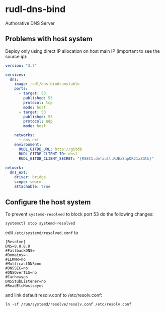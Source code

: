 # rudl-dns-bind
Authorative DNS Server


## Problems with host system

Deploy only using direct IP allocation on host main IP (important to see the source ip):

```yaml
version: "3.7"

services:
  dns:
    image: rudl/dns-bind:unstable
    ports:
      - target: 53
        published: 53
        protocol: tcp
        mode: host
      - target: 53
        published: 53
        protocol: udp
        mode: host

    networks:
      - dns_ext
    environment:
      RUDL_GITDB_URL: http://gitdb
      RUDL_GITDB_CLIENT_ID: dns1
      RUDL_GITDB_CLIENT_SECRET: "{RSEC1.default.RUExSnpOR21xZGtk}"
      
network:
  dns_ext:
    driver: bridge
    scope: swarm
    attachable: true
```


## Configure the host system

To prevent `systemd-resolved` to block port 53 do the following changes:

```
systemctl stop systemd-resolved
```

edit `/etc/systemd/resolved.conf` to

```
[Resolve]
DNS=8.8.8.8
#FallbackDNS=
#Domains=~
#LLMNR=no
#MulticastDNS=no
#DNSSEC=no
#DNSOverTLS=no
#Cache=yes
DNSStubListener=no
#ReadEtcHosts=yes
```

and link default resolv.conf to /etc/resolv.conf:

```
ln -sf /run/systemd/resolve/resolv.conf /etc/resolv.conf
```



